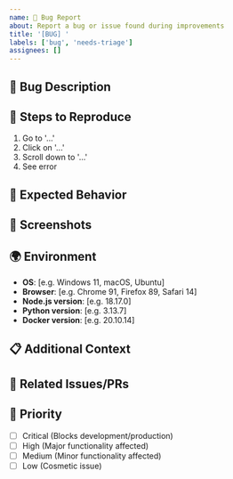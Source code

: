 ```yaml
---
name: 🐛 Bug Report
about: Report a bug or issue found during improvements
title: '[BUG] '
labels: ['bug', 'needs-triage']
assignees: []
---
```


## 🐛 Bug Description
<!-- A clear and concise description of what the bug is -->

## 🔄 Steps to Reproduce
1. Go to '...'
2. Click on '...'
3. Scroll down to '...'
4. See error

## 🎯 Expected Behavior
<!-- A clear description of what you expected to happen -->

## 📸 Screenshots
<!-- If applicable, add screenshots to help explain your problem -->

## 🌍 Environment
- **OS**: [e.g. Windows 11, macOS, Ubuntu]
- **Browser**: [e.g. Chrome 91, Firefox 89, Safari 14]
- **Node.js version**: [e.g. 18.17.0]
- **Python version**: [e.g. 3.13.7]
- **Docker version**: [e.g. 20.10.14]

## 📋 Additional Context
<!-- Add any other context about the problem here -->

## 🔗 Related Issues/PRs
<!-- Link to related issues or pull requests -->

## 🚨 Priority
- [ ] Critical (Blocks development/production)
- [ ] High (Major functionality affected)
- [ ] Medium (Minor functionality affected)
- [ ] Low (Cosmetic issue)